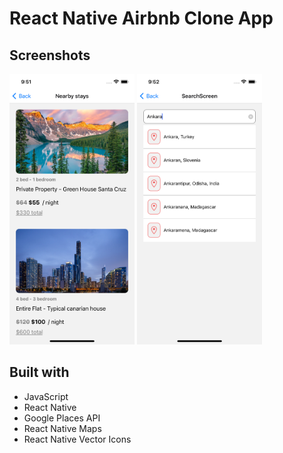 # React Native Airbnb Clone App

## Screenshots

<img src="./screenshots/screenshot-1.png" alt="screenshot" width="200" style="display: none" /> <img src="./screenshots/screenshot-2.png" alt="screenshot" width="200"/> <img src="./screenshots/screenshot-3.png" alt="screenshot" width="200"/>

## Built with

- JavaScript
- React Native
- Google Places API
- React Native Maps
- React Native Vector Icons